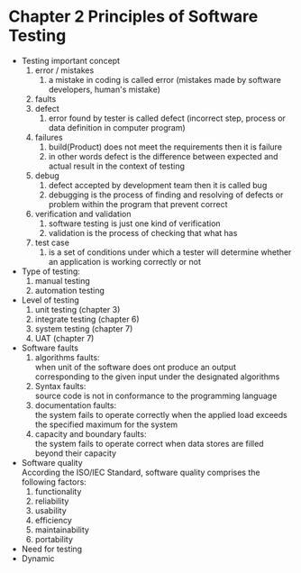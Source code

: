 # Chapter 2 Principles of Software Testing

+ Testing important concept
    1. error / mistakes
        1. a mistake in coding is called error (mistakes made by software developers, human's mistake)
    2. faults
    3. defect
        1. error found by tester is called defect (incorrect step, process or data definition in computer program)
    4. failures
        1. build(Product) does not meet the requirements then it is failure
        2. in other words defect is the difference between expected and actual result in the context of testing
    5. debug
        1. defect accepted by development team then it is called bug
        2. debugging is the process of finding and resolving of defects or problem within the program that prevent correct
    6. verification and validation
        1. software testing is just one kind of verification
        2. validation is the process of checking that what has
    7. test case
        1. is a set of conditions under which a tester will determine whether an application is working correctly or not
+ Type of testing:
    1. manual testing
    2. automation testing
+ Level of testing
    1. unit testing (chapter 3)
    2. integrate testing (chapter 6)
    3. system testing (chapter 7)
    4. UAT (chapter 7)
+ Software faults
    1. algorithms faults:</br>when unit of the software does ont produce an output corresponding to the given input under the designated algorithms
    2. Syntax faults:</br>source code is not in conformance to the programming language
    3. documentation faults:</br>the system fails to operate correctly when the applied load exceeds the specified maximum for the system
    4. capacity and boundary faults:</br>the system fails to operate correct when data stores are filled beyond their capacity
+ Software quality</br>According the ISO/IEC Standard, software quality comprises the following factors:
    1. functionality
    2. reliability
    3. usability
    4. efficiency
    5. maintainability
    6. portability
+ Need for testing
+ Dynamic
